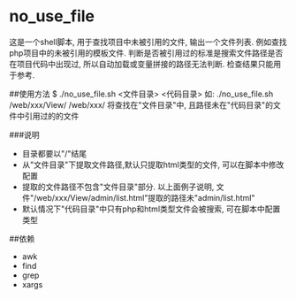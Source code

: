 # no_use_file
这是一个shell脚本, 用于查找项目中未被引用的文件, 输出一个文件列表. 例如查找php项目中的未被引用的模板文件. 
判断是否被引用过的标准是搜索文件路径是否在项目代码中出现过, 所以自动加载或变量拼接的路径无法判断. 检查结果只能用于参考.

##使用方法
    $ ./no_use_file.sh <文件目录> <代码目录>
    如: ./no_use_file.sh /web/xxx/View/ /web/xxx/
    将查找在"文件目录"中, 且路径未在"代码目录"的文件中引用过的的文件
    
###说明
* 目录都要以"/"结尾
* 从"文件目录"下提取文件路径,默认只提取html类型的文件, 可以在脚本中修改配置
* 提取的文件路径不包含"文件目录"部分. 以上面例子说明, 文件"/web/xxx/View/admin/list.html"提取的路径未"admin/list.html"
* 默认情况下"代码目录"中只有php和html类型文件会被搜索, 可在脚本中配置类型

##依赖
* awk
* find
* grep
* xargs
